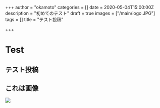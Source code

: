 +++
author = "okamoto"
categories = []
date = 2020-05-04T15:00:00Z
description = "初めてのテスト"
draft = true
images = ["/main/logo.JPG"]
tags = []
title = "テスト投稿"

+++
# Test

## テスト投稿

## これは画像

![](/img/0kam.JPG)